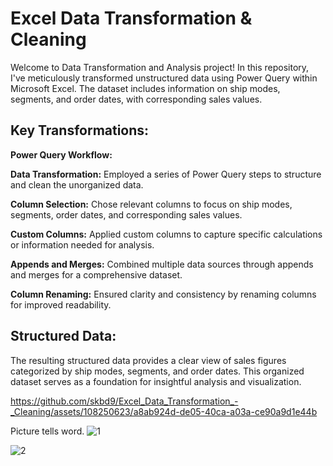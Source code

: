 # Excel Data Transformation & Cleaning
Welcome to Data Transformation and Analysis project! In this repository, I've meticulously transformed unstructured data using Power Query within Microsoft Excel. The dataset includes information on ship modes, segments, and order dates, with corresponding sales values.
<h2>Key Transformations:</h2>
<strong>Power Query Workflow:</strong>

<strong>Data Transformation:</strong> Employed a series of Power Query steps to structure and clean the unorganized  data.

<strong>Column Selection:</strong> Chose relevant columns to focus on ship modes, segments, order dates, and corresponding sales values.

<strong>Custom Columns:</strong> Applied custom columns to capture specific calculations or information needed for analysis.

<strong>Appends and Merges:</strong> Combined multiple data sources through appends and merges for a comprehensive dataset.

<strong>Column Renaming:</strong> Ensured clarity and consistency by renaming columns for improved readability.


<h2>Structured Data:</h2>
The resulting structured data provides a clear view of sales figures categorized by ship modes, segments, and order dates. This organized dataset serves as a foundation for insightful analysis and visualization.



https://github.com/skbd9/Excel_Data_Transformation_-_Cleaning/assets/108250623/a8ab924d-de05-40ca-a03a-ce90a9d1e44b


Picture tells word.
![1](https://github.com/skbd9/Excel_Data_Transformation_-_Cleaning/assets/108250623/3aad3de2-c570-4b35-bdd5-30959a1b9ddb)

![2](https://github.com/skbd9/Excel_Data_Transformation_-_Cleaning/assets/108250623/15851242-48fb-4bf9-9ba4-5ecef2869792)

